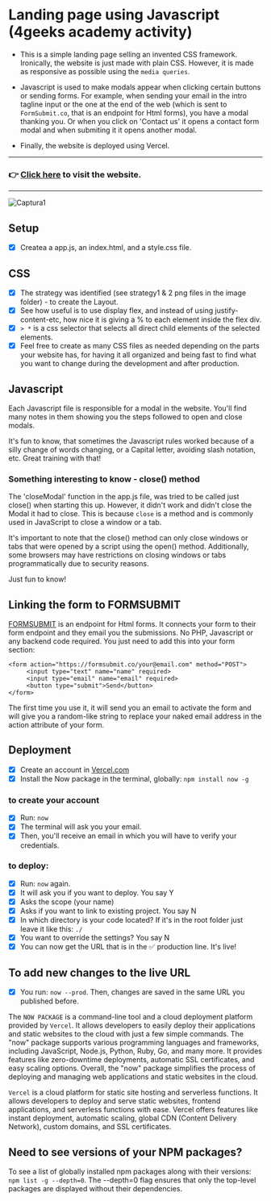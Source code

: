 # Landing page using Javascript (4geeks academy activity)

- This is a simple landing page selling an invented CSS framework. Ironically, the website is just made with plain CSS. However, it is made as responsive as possible using the `media queries`.

- Javascript is used to make modals appear when clicking certain buttons or sending forms. For example, when sending your email in the intro tagline input or the one at the end of the web (which is sent to `FormSubmit.co`, that is an endpoint for Html forms), you have a modal thanking you. Or when you click on 'Contact us' it opens a contact form modal and when submiting it it opens another modal.

- Finally, the website is deployed using Vercel.

***

### 👉 [Click here](https://business-landing-page-vanesascode.vercel.app) to visit the website. 
***


![Captura1](https://github.com/vanesascode/landing-page-javascript-modals-forms-vercel/assets/131259155/79da597e-4169-4c72-aa7c-ef9c37ea737a)

## Setup

- [x] Createa a app.js, an index.html, and a style.css file.

## CSS

- [x] The strategy was identified (see strategy1 & 2 png files in the image folder) - to create the Layout.
- [x] See how useful is to use display flex, and instead of using justify-content-etc, how nice it is giving a % to each element inside the flex div.
- [x] `> *` is a css selector that selects all direct child elements of the selected elements.
- [x] Feel free to create as many CSS files as needed depending on the parts your website has, for having it all organized and being fast to find what you want to change during the development and after production.

## Javascript

Each Javascript file is responsible for a modal in the website. You'll find many notes in them showing you the steps followed to open and close modals.

It's fun to know, that sometimes the Javascript rules worked because of a silly change of words changing, or a Capital letter, avoiding slash notation, etc. Great training with that!

### Something interesting to know - close() method

The 'closeModal' function in the app.js file, was tried to be called just close() when starting this up. However, it didn't work and didn't close the Modal it had to close. This is because `close` is a method and is commonly used in JavaScript to close a window or a tab.

It's important to note that the close() method can only close windows or tabs that were opened by a script using the open() method. Additionally, some browsers may have restrictions on closing windows or tabs programmatically due to security reasons.

Just fun to know!

## Linking the form to FORMSUBMIT

[FORMSUBMIT](https://formsubmit.co/) is an endpoint for Html forms. It connects your form to their form endpoint and they email you the submissions. No PHP, Javascript or any backend code required. You just need to add this into your form section:

```
<form action="https://formsubmit.co/your@email.com" method="POST">
     <input type="text" name="name" required>
     <input type="email" name="email" required>
     <button type="submit">Send</button>
</form>
```

The first time you use it, it will send you an email to activate the form and will give you a random-like string to replace your naked email address in the action attribute of your form.

## Deployment

- [x] Create an account in [Vercel.com](https://vercel.com)
- [x] Install the Now package in the terminal, globally: `npm install now -g`

### to create your account

- [x] Run: `now`
- [x] The terminal will ask you your email.
- [x] Then, you'll receive an email in which you will have to verify your credentials.

### to deploy:

- [x] Run: `now` again.
- [x] It will ask you if you want to deploy. You say Y
- [x] Asks the scope (your name)
- [x] Asks if you want to link to existing project. You say N
- [x] In which directory is your code located? If it's in the root folder just leave it like this: `./`
- [x] You want to override the settings? You say N
- [x] You can now get the URL that is in the ✅ production line. It's live!

## To add new changes to the live URL

-[x] You run: `now --prod`. Then, changes are saved in the same URL you published before.

The `NOW PACKAGE` is a command-line tool and a cloud deployment platform provided by `Vercel`. It allows developers to easily deploy their applications and static websites to the cloud with just a few simple commands. The "now" package supports various programming languages and frameworks, including JavaScript, Node.js, Python, Ruby, Go, and many more. It provides features like zero-downtime deployments, automatic SSL certificates, and easy scaling options. Overall, the "now" package simplifies the process of deploying and managing web applications and static websites in the cloud.

`Vercel` is a cloud platform for static site hosting and serverless functions. It allows developers to deploy and serve static websites, frontend applications, and serverless functions with ease. Vercel offers features like instant deployment, automatic scaling, global CDN (Content Delivery Network), custom domains, and SSL certificates.

## Need to see versions of your NPM packages?

To see a list of globally installed npm packages along with their versions: `npm list -g --depth=0`. The --depth=0 flag ensures that only the top-level packages are displayed without their dependencies.
